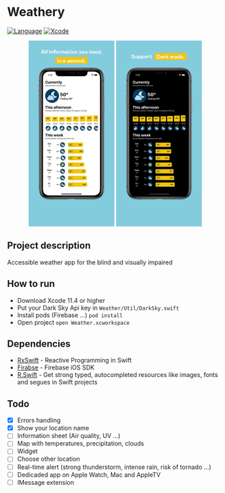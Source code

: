 # Weathery

[![Language](https://img.shields.io/badge/Swift-5.2-brightgreen.svg)](http://swift.org)
[![Xcode](https://img.shields.io/badge/Xcode-11.4-brightgreen.svg)](https://developer.apple.com/download/more/)

<p align="center">
<img src="./fastlane/screenshots/en-US/1_iphone65_1.ftl_e3f6d1d08b38e77160f21ba74e8d86df_0ae974ff9a2ba2cd6ce553a9cd0f92d8.png" width="200" />
<img src="./fastlane/screenshots/en-US/2_iphone65_2.ftl_eb699319582de05fefe42388f7929181_85d0355164e601fb2df17194def6ddf0.png" width="200" />
</p>

## Project description

Accessible weather app for the blind and visually impaired

## How to run

* Download Xcode 11.4 or higher
* Put your Dark Sky Api key in `Weather/Util/DarkSky.swift`
* Install pods (Firebase ...) `pod install`
* Open project `open Weather.xcworkspace`

## Dependencies

* [RxSwift](https://github.com/ReactiveX/RxSwift) - Reactive Programming in Swift
* [Firabse](https://github.com/firebase/firebase-ios-sdk) - Firebase iOS SDK
* [R.Swift](https://github.com/mac-cain13/R.swift) - Get strong typed, autocompleted resources like images, fonts and segues in Swift projects

## Todo

- [x] Errors handling
- [x] Show your location name
- [ ] Information sheet (Air quality, UV ...)
- [ ] Map with temperatures, precipitation, clouds
- [ ] Widget
- [ ] Choose other location
- [ ] Real-time alert (strong thunderstorm, intense rain, risk of tornado ...)
- [ ] Dedicaded app on Apple Watch, Mac and AppleTV
- [ ] IMessage extension
